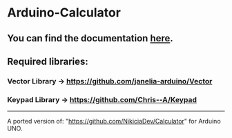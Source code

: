# Arduino-Calculator

## You can find the documentation [here](https://github.com/NikiciaDev/Arduino-Calculator/wiki).

## Required libraries:

### Vector Library -> https://github.com/janelia-arduino/Vector

### Keypad Library -> https://github.com/Chris--A/Keypad

---------------------------------------------------------------------------------------------------------------------------------------------------------------------------------------------------------------------

A ported version of: "https://github.com/NikiciaDev/Calculator" for Arduino UNO.
